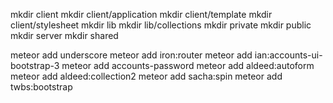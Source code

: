 mkdir client
mkdir client/application
mkdir client/template
mkdir client/stylesheet
mkdir lib
mkdir lib/collections
mkdir private
mkdir public
mkdir server
mkdir shared

meteor add underscore
meteor add iron:router
meteor add ian:accounts-ui-bootstrap-3
meteor add accounts-password
meteor add aldeed:autoform
meteor add aldeed:collection2
meteor add sacha:spin
meteor add twbs:bootstrap